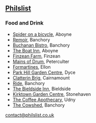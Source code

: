 ## [Philslist](https://philslist.co.uk)

### Food and Drink

- [Spider on a bicycle](https://www.spideronabicycle.com/), Aboyne
- [Remoir](https://www.raemoir.com/), Banchory
- [Buchanan Bistro](https://www.raemoir.com/), Banchory
- [The Boat Inn](https://theboatinnaboyne.co.uk/), Aboyne
- [Finzean Farm](http://finzean.com/TeaRoom.html), Finzean
- [Mains of Drum](http://www.mainsofdrum.co.uk/the-restaurant/), Peterculter
- [Formartines](http://www.formartines.com/eat), Ellon
- [Park Hill Garden Centre](https://www.parkhillgardencentre.com/), Dyce
- [Clatterin Brig](https://www.tripadvisor.co.uk/Restaurant_Review-g1602202-d2170299-Reviews-Clatterin_Brig_Restaurant-Laurencekirk_Aberdeenshire_Scotland.html), Cairnamount
- [Ride](https://www.tripadvisor.co.uk/Restaurant_Review-g191281-d15560743-Reviews-Ride_Coffee_House-Banchory_Aberdeenshire_Scotland.html), Banchory
- [The Bieldside Inn](http://pbdevco.com/thebieldsideinnmenus.html), Bieldside
- [Kirktown Garden Centre](https://www.kirktowngardencentre.co.uk/restaurant/), Stonehaven
- [The Coffee Apothecary](https://www.thecoffeeapothecary.co.uk/), Udny
- [The Cowshed](https://www.cowshedrestaurantbanchory.co.uk/), Banchory

contact@philslist.co.uk
